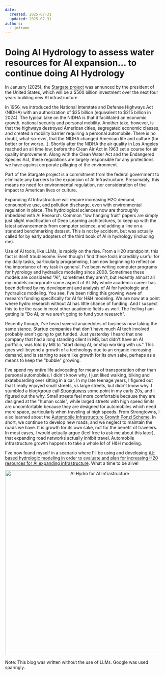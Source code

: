```yaml
---
date:
  created: 2025-07-31
  updated: 2025-07-31
authors:
  - jmframe
---
```


# Doing AI Hydrology to assess water resources for AI expansion... to continue doing AI Hydrology

In January (2025), the [Stargate project](https://openai.com/index/announcing-the-stargate-project/) was annunced by the president of the United States, which will be a $500 billion investment over the next four years building new AI infrastructure. 

In 1956, we introduced the National Interstate and Defense Highways Act (NIDHA) with an authorization of $25 billion (equivalent to $215 billion in 2024). The typical take on the NIDHA is that it facilitated an economic growth, national security and personal mobility. Another take, however, is that the highways destroyed American cities, segregated economic classes, and created a mobility barrier requiring a personal automobile. There is no doubt, what-so-ever, that the NIDHA changed American life and culture (for better or for worse...). Shortly after the NIDHA the air quality in Los Angeles reached an all time low, before the Clean Air Act in 1963 set a course for air quality improvement. Along with the Clean Water Act and the Endangered Species Act, these regulations are largely responsible for any protections we have against corporate pillaging of the environment.

Part of the Stargate project is a commitment from the federal government to eliminate any barriers to the expansion of AI Infrastructure. Presumably, this means no need for environmental regulation, nor consideration of the impact to American lives or culture. 

Expanding AI Infrastructure will require increasing H2O demand, consumptive use, and pollution discharge, even with environmental regulation in place. The hydrological sciences now are thoroughly imbedded with AI Research. Common "low hanging fruit" papers are simply just slight modification of Deep Learning architectures, to keep up with the latest advancements from computer science, and adding a line on a standard benchmarking dataset. This is not by accident, but was actually called for by early adopters of the third book of AI in hydrology (including me).

Use of AI tools, like LLMs, is rapidly on the rise. From a H20 standpoint, this fact is itself troublesome. Even though I find these tools incredibly useful for my daily tasks, particularly programming, I am now beginning to reflect on the importance of my task in general. I've been writing computer programs for hydrology and hydraulics modeling since 2008. Sometimes these models are considered "AI", sometimes they aren't, but recently almost all my models incorporate some aspect of AI. My whole academic career has been defined by my development and analysis of AI for hydrologic and hydraulics modeling. You see, I've been riding this growing wave of research funding specifically for AI for H&H modeling. We are now at a point where hydro research without AI has little chance of funding. And I suspect this to be the case in most other academic fields as well. The feeling I am getting is "Do AI, or we aren't going to fund your research". 

Recently though, I've heard several anacedotes of business now taking the same stance. Startup companies that don't have much AI tech involved probably aren't going to get funded. Just yesterday I heard that one company that had a long standing client in MS, but didn't have an AI portfolio, was told by MS to "start doing AI, or stop working with us." This goes well beyond a growth of a technology due to an organic increasing demand, and is starting to seem like growth for its own sake, perhaps as a means to keep the "bubble" growing. 

I've spend my entire life advocating for means of transportation other than personal automobiles. I didn't know why, I just liked walking, biking and skateboarding over sitting in a car. In my late teenage years, I figured out that I really enjoyed small streets, vs large streets, but didn't know why. I stumbled a blog/group call [Strongtowns](https://www.strongtowns.org) some point in my early 20s, and I figured out the why. Small streets feel more comfortable because they are designed at the "human scale", while larged streets with high speed limits are uncomfortable because they are designed for automobiles which need more space, particularly when traveling at high speeds. From Strongtowns, I also learned about the [Automobile Infrastructure Growth Ponzi Scheme](https://www.strongtowns.org/journal/2020/8/28/the-growth-ponzi-scheme-a-crash-course). In short, we continue to develop new roads, and we neglect to maintain the roads we have. It is growth for its own sake, not for the benefit of travelers. In most cases, I would actually argue (feel free to ask me about this later), that expanding road networks actually inhibit travel. Automobile infrastructure growth happens to take a whole lof of H&H modeling. 

I've now found myself in a scenario where I'll be using and developing [AI-based hydrologic modeling in order to evaluate and plan for increasing H20 resources for AI expanding infrastructure](https://dualearth.github.io/projects.html). What a time to be alive!

<p align="center">
  <img src="https://dualearth.github.io/fig/ai_infra_h2o.png" alt="AI Hydro for AI Infrastructure"
width=600"/>
</p>

Note: This blog was written without the use of LLMs. Google was used sparingly.
